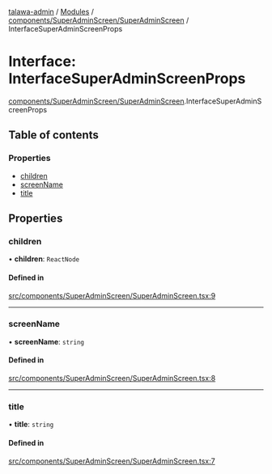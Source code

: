 [talawa-admin](../README.md) / [Modules](../modules.md) / [components/SuperAdminScreen/SuperAdminScreen](../modules/components_SuperAdminScreen_SuperAdminScreen.md) / InterfaceSuperAdminScreenProps

# Interface: InterfaceSuperAdminScreenProps

[components/SuperAdminScreen/SuperAdminScreen](../modules/components_SuperAdminScreen_SuperAdminScreen.md).InterfaceSuperAdminScreenProps

## Table of contents

### Properties

- [children](components_SuperAdminScreen_SuperAdminScreen.InterfaceSuperAdminScreenProps.md#children)
- [screenName](components_SuperAdminScreen_SuperAdminScreen.InterfaceSuperAdminScreenProps.md#screenname)
- [title](components_SuperAdminScreen_SuperAdminScreen.InterfaceSuperAdminScreenProps.md#title)

## Properties

### children

• **children**: `ReactNode`

#### Defined in

[src/components/SuperAdminScreen/SuperAdminScreen.tsx:9](https://github.com/KryptonANSHU/talawa-admin/blob/5a625c7/src/components/SuperAdminScreen/SuperAdminScreen.tsx#L9)

___

### screenName

• **screenName**: `string`

#### Defined in

[src/components/SuperAdminScreen/SuperAdminScreen.tsx:8](https://github.com/KryptonANSHU/talawa-admin/blob/5a625c7/src/components/SuperAdminScreen/SuperAdminScreen.tsx#L8)

___

### title

• **title**: `string`

#### Defined in

[src/components/SuperAdminScreen/SuperAdminScreen.tsx:7](https://github.com/KryptonANSHU/talawa-admin/blob/5a625c7/src/components/SuperAdminScreen/SuperAdminScreen.tsx#L7)

